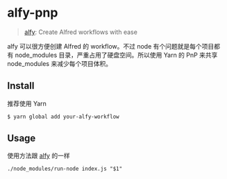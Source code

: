 # alfy-pnp

> [alfy](https://github.com/sindresorhus/alfy): Create Alfred workflows with ease

alfy 可以很方便创建 Alfred 的 workflow。不过 node 有个问题就是每个项目都有 node_modules 目录，严重占用了硬盘空间。所以使用 Yarn 的 PnP 来共享 node_modules 来减少每个项目体积。

## Install

推荐使用 Yarn

```sh
$ yarn global add your-alfy-workflow
```

## Usage

使用方法跟 [alfy](https://github.com/sindresorhus/alfy#usage) 的一样

```
./node_modules/run-node index.js "$1"
```
